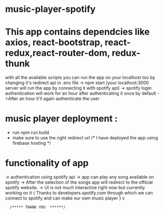 # music-player-spotify
# This app contains dependcies like axios, react-bootstrap, react-redux,react-router-dom, redux-thunk
with all the available scripts you can run the app on your localhost too by changing it's redirect api in .env file
 -> npm start
    (your localhost:3000 server will run the app by connecting it with spotify api)
  -> spotify login authentication will work for an hour after authenticating it once by default
  ->After an hour it'll again authenticate the user
 # music player deployment :
 - run npm run build 
 - make sure to use the right redirect url
/* I have deployed the app using firebase hosting */

# functionality of app
-> authentication using spotify api
-> app can play any song available on spotify
-> After the selection of the songs app will redirect to the official spotify website.
-> UI is not much interactive right now but currently working on it 
{
  Thanks to developers.spotify.com through which we can connect to spotify and can make our own music player }
  v
 
      /***** THANK YOU  ******/
